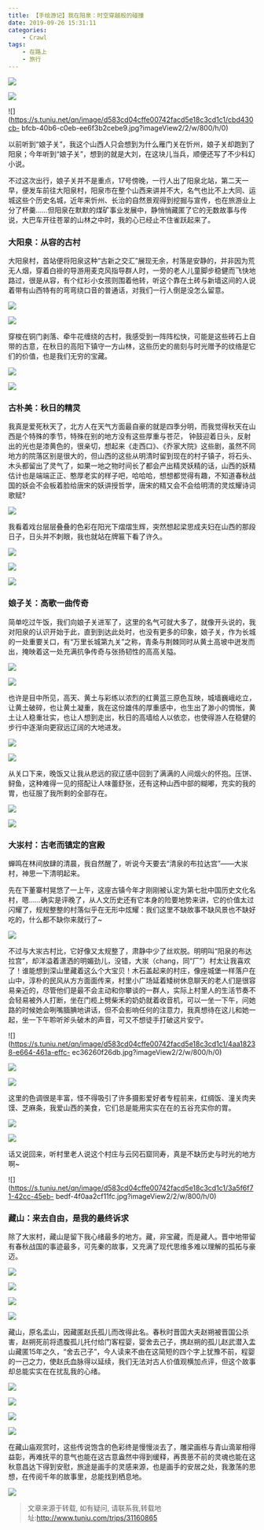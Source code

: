 ```yaml
---
title: 【手绘游记】我在阳泉：时空穿越般的碰撞
date: 2019-09-26 15:31:11
categories:
	- Crawl
tags:
	- 在路上
	- 旅行
---
```

![](https://s.tuniu.net/qn/image/d583cd04cffe00742facd5e18c3cd1c1/80aca42f-2192-4ef0-b971-47465310852e.jpg?imageView2/2/w/800/h/0)

![](https://s.tuniu.net/qn/image/d583cd04cffe00742facd5e18c3cd1c1/182dabea-8316-47fe-8839-db0aa286a5d4.jpg?imageView2/2/w/800/h/0)

![](https://s.tuniu.net/qn/image/d583cd04cffe00742facd5e18c3cd1c1/cbd430cb-
bfcb-40b6-c0eb-ee6f3b2cebe9.jpg?imageView2/2/w/800/h/0)

以前听到“娘子关”，我这个山西人只会想到为什么雁门关在忻州，娘子关却跑到了阳泉；今年听到“娘子关”，想到的就是大刘，在这块儿当兵，顺便还写了不少科幻小说。

不过这次出行，娘子关并不是重点，17号傍晚，一行人出了阳泉北站，第二天一早，便发车前往大阳泉村，阳泉市在整个山西来讲并不大，名气也比不上大同、运城这些个历史名城，近年来忻州、长治的自然景观得到挖掘与宣传，也在旅游业上分了杯羹……但阳泉在默默的煤矿事业发展中，静悄悄藏匿了它的无数故事与传说，大巴车开往苍翠的山林之中时，我的心已经止不住雀跃起来了。

### 大阳泉：从容的古村

大阳泉村，首站便将阳泉这种“古新之交汇”展现无余，村落是安静的，并非因为荒无人烟，穿着白褂的导游用麦克风指导群人时，一旁的老人儿童脚步稳健而飞快地路过，很是从容，有个红衫小女孩则围着他转，听这个靠在土砖与新墙这间的人说着带有山西特有的弯弯绕口音的普通话，对我们一行人倒是没怎么留意。

![](https://s.tuniu.net/qn/image/d583cd04cffe00742facd5e18c3cd1c1/98da3797-6fae-4e89-ad61-5aac605eb604.jpg?imageView2/2/w/800/h/0)

![](https://s.tuniu.net/qn/image/d583cd04cffe00742facd5e18c3cd1c1/e8d7e09c-9d7e-4794-afa2-ed73cddfe19e.jpg?imageView2/2/w/800/h/0)

穿梭在铜门剥落、牵牛花缠绕的古村，我感受到一阵阵松快，可能是这些砖石上自带的古意，在秋日的高阳下镇守一方山林，这些历史的凿刻与时光赠予的纹络是它们的价值，也是我们无穷的宝藏。

![](https://s.tuniu.net/qn/image/d583cd04cffe00742facd5e18c3cd1c1/b74eef51-ab87-45d5-aa15-d791a1141587.jpg?imageView2/2/w/800/h/0)

![](https://s.tuniu.net/qn/image/d583cd04cffe00742facd5e18c3cd1c1/1c08a755-19d7-4b84-a45a-87bc012894b4.jpg?imageView2/2/w/800/h/0)

### 古朴美：秋日的精灵

我真是爱死秋天了，北方人在天气方面最自豪的就是四季分明，而我觉得秋天在山西是个特殊的季节，特殊在别的地方没有这些厚重与苍茫，
钟鼓迎着日头，反射出的光也是漆黄色的，很亲切，想起来《走西口》、《乔家大院》这些剧，虽然不同地方的院落区别是很大的，但山西的这些从明清时留到现在的村子镇子，将石头、木头都留出了灵气了，如果一地之物时间长了都会产出精灵妖精的话，山西的妖精估计也是端端正正、憨厚老实的样子吧，哈哈哈，想想都觉得有趣，不知道春秋战国的妖会不会板着脸给唐宋的妖讲授哲学，唐宋的精又会不会给明清的灵炫耀诗词歌赋?

![](https://s.tuniu.net/qn/image/d583cd04cffe00742facd5e18c3cd1c1/7e0cc0ba-4b45-4d1b-da5a-f452626011bf.jpg?imageView2/2/w/800/h/0)

我看着戏台层层叠叠的色彩在阳光下熠熠生辉，突然想起梁思成夫妇在山西的那段日子，日头并不刺眼，我也就站在牌匾下看了许久。

![](https://s.tuniu.net/qn/image/d583cd04cffe00742facd5e18c3cd1c1/60e48c9d-5fc0-4b68-e32b-7744731ef9bb.jpg?imageView2/2/w/800/h/0)

![](https://s.tuniu.net/qn/image/d583cd04cffe00742facd5e18c3cd1c1/ad94cdb4-afff-4415-8bc2-059995288fda.jpg?imageView2/2/w/800/h/0)

![](https://s.tuniu.net/qn/image/d583cd04cffe00742facd5e18c3cd1c1/75652a78-dd2a-4df6-b2f2-07e2f377d340.jpg?imageView2/2/w/800/h/0)

### 娘子关：高歌一曲传奇

简单吃过午饭，我们向娘子关进军了，这里的名气可就大多了，就像开头说的，我对阳泉的认识开始于此，直到到达此处时，也没有更多的印象，娘子关，作为长城的一处重要关口，有“万里长城第九关”之称，青条与荆棘同时从黄土高坡中迸发而出，掩映着这一处充满抗争传奇与张扬韧性的高高关隘。

![](https://s.tuniu.net/qn/image/d583cd04cffe00742facd5e18c3cd1c1/e8b683b9-d22d-4821-bb26-c8d4f9af35c9.jpg?imageView2/2/w/800/h/0)

![](https://s.tuniu.net/qn/image/d583cd04cffe00742facd5e18c3cd1c1/ec7bce47-d8cb-4497-d6ad-8fa0b074ea87.jpg?imageView2/2/w/800/h/0)

也许是目中所见，高天、黄土与彩练以浓烈的红黄蓝三原色互映，城墙巍峨屹立，让黄土破碎，也让黄土凝重，我在这份雄伟的厚重感中，也生出了渺小的惆怅，黄土让人稳重壮实，也让人想到走出，秋日的高墙给人以依恋，也使得游人在稳健的步行中逐渐向更寂远辽阔的大地进发。

![](https://s.tuniu.net/qn/image/d583cd04cffe00742facd5e18c3cd1c1/1f8e665f-a64d-4743-bcfd-d3782ad29de0.jpg?imageView2/2/w/800/h/0)

![](https://s.tuniu.net/qn/image/d583cd04cffe00742facd5e18c3cd1c1/0c91fa38-8b9f-4a79-8cae-7d42bd474dc3.jpg?imageView2/2/w/800/h/0)

从关口下来，晚饭又让我从悲远的寂辽感中回到了满满的人间烟火的怀抱。压饼、鲟鱼，这种难得一见的搭配让人味蕾舒张，还有这种山西中部的糊嘟，充实的我的胃，也征服了我所剩的全部存在。

![](https://s.tuniu.net/qn/image/d583cd04cffe00742facd5e18c3cd1c1/1e466e71-c3f3-4dd1-b1a1-f9903df77242.jpg?imageView2/2/w/800/h/0)

![](https://s.tuniu.net/qn/image/d583cd04cffe00742facd5e18c3cd1c1/4c70363b-5e23-43d1-912d-750a9d0d543b.jpg?imageView2/2/w/800/h/0)

### 大汖村：古老而镇定的宫殿

蝉鸣在林间放肆的清晨，我自然醒了，听说今天要去“清泉的布拉达宫”——大汖村，神思一下清明起来。

先在下董寨村晃悠了一上午，这座古镇今年才刚刚被认定为第七批中国历史文化名村，嗯……确实是评晚了，从人文历史还有它本身的险要地势来讲，它的价值太过闪耀了，规规整整的村落似乎在无形中炫耀：我们这里不缺故事不缺风景也不缺好吃的，什么都不缺你来就行了~

![](https://s.tuniu.net/qn/image/d583cd04cffe00742facd5e18c3cd1c1/17865fe5-c445-46e3-ead4-6ac0ddbc679d.jpg?imageView2/2/w/800/h/0)

不过与大汖古村比，它好像又太规整了，肃静中少了丝欢脱。明明叫“阳泉的布达拉宫”，却洋溢着潇洒的明媚劲儿，没错，大汖（chang，同“厂”）村太让我喜欢了！谁能想到深山里藏着这么个大宝贝！木石盖起来的村庄，像座城堡一样落户在山中，淳朴的民风从方方面面传来，村里小广场延着矮树休息聊天的老人们是很容易亲近的，尽管他们是最不会主动和你攀谈的一群人，实际上村里人的生活节奏不会轻易被外人打断，坐在门榄上劈柴禾的奶奶就着收音机，可以一坐一下午，问她路的时候她会咧嘴腼腆地讲话，但不会影响任何的注意力，我真想待在这儿和她一起，坐一下午聆听斧头破木的声音，可又不想徒手打破这片安宁。

![](https://s.tuniu.net/qn/image/d583cd04cffe00742facd5e18c3cd1c1/4aa18238-e664-461a-effc-
ec36260f26db.jpg?imageView2/2/w/800/h/0)

![](https://s.tuniu.net/qn/image/d583cd04cffe00742facd5e18c3cd1c1/a1455540-8b48-4285-9cf3-e6856f563387.jpg?imageView2/2/w/800/h/0)

![](https://s.tuniu.net/qn/image/d583cd04cffe00742facd5e18c3cd1c1/3a0c9ec0-211d-4527-f7ff-864308b1a64f.jpg?imageView2/2/w/800/h/0)

这里的色调很是丰富，怪不得吸引了许多摄影爱好者专程前来，红绸饭、潼关肉夹馍、芝麻条，我爱山西的美食，它们总是能用实实在在的五谷充实你的胃。

![](https://s.tuniu.net/qn/image/d583cd04cffe00742facd5e18c3cd1c1/a3ca7d62-90a6-4a9c-c6fb-7cfbf070c392.jpg?imageView2/2/w/800/h/0)

![](https://s.tuniu.net/qn/image/d583cd04cffe00742facd5e18c3cd1c1/9cfb9157-6fe3-4698-a4c8-eb92db26cc31.jpg?imageView2/2/w/800/h/0)

话又说回来，听村里老人说这个村庄与云冈石窟同寿，真是不缺历史与时光的地方啊~

![](https://s.tuniu.net/qn/image/d583cd04cffe00742facd5e18c3cd1c1/3a5f6f71-42cc-45eb-
bedf-4f0aa2cf11fc.jpg?imageView2/2/w/800/h/0)

### 藏山：来去自由，是我的最终诉求

除了大汖村，藏山是留下我心绪最多的地方。藏，非宝藏，而是藏人。晋中地带留有春秋战国的事迹最多，可先秦的故事，又充满了现代思维多难以理解的孤拓与豪迈。

![](https://s.tuniu.net/qn/image/d583cd04cffe00742facd5e18c3cd1c1/2992d0a9-e0f9-474e-d996-77c65068973c.jpg?imageView2/2/w/800/h/0)

![](https://s.tuniu.net/qn/image/d583cd04cffe00742facd5e18c3cd1c1/e16fc4f2-3434-4949-de21-85a040dcd2a9.jpg?imageView2/2/w/800/h/0)

![](https://s.tuniu.net/qn/image/d583cd04cffe00742facd5e18c3cd1c1/05b87dd4-f45d-4bb8-92b7-fa8175c87208.jpg?imageView2/2/w/800/h/0)

![](https://s.tuniu.net/qn/image/d583cd04cffe00742facd5e18c3cd1c1/d5c15125-3348-4622-91d3-49ba44f276e5.jpg?imageView2/2/w/800/h/0)

藏山，原名盂山，因藏匿赵氏孤儿而改得此名。春秋时晋囯大夫赵朔被晋国公杀害，赵朔死前将遗腹孤儿托付给门客程婴，婴舍去己子，携赵朔的孤儿赵武潜入盂山藏匿15年之久，“舍去己子”，今人读来不由在这简短的四个字上犹豫不前，程婴的一己之力，使赵氏血脉得以延续，我们无法对古人价值观横加点评，但这个故事却总能实实在在扰乱我的心绪。

![](https://s.tuniu.net/qn/image/d583cd04cffe00742facd5e18c3cd1c1/ce7baf20-2507-4fc1-9b0f-70536d6b3443.jpg?imageView2/2/w/800/h/0)

![](https://s.tuniu.net/qn/image/d583cd04cffe00742facd5e18c3cd1c1/eb747a2d-2b76-4a3c-a1f4-6a54b9829b6c.jpg?imageView2/2/w/800/h/0)

![](https://s.tuniu.net/qn/image/d583cd04cffe00742facd5e18c3cd1c1/c565c281-a562-409c-956c-d06fe8f5714e.jpg?imageView2/2/w/800/h/0)

![](https://s.tuniu.net/qn/image/d583cd04cffe00742facd5e18c3cd1c1/1ac56269-6161-42c9-ad25-e0acf8d5aefd.jpg?imageView2/2/w/800/h/0)

在藏山庙观赏时，这些传说饱含的色彩终是慢慢淡去了，雕梁画栋与青山滴翠相得益彰，再难抚平的意气也能在这古意盎然中得到缓释，再畏葸不前的灵魂也能在这秋意昌达下得到安慰，旅途是画手的灵感来源，也是画手的安居之处，我激荡的思想，在传阅千年的故事里，总能找到栖息地。

![](https://s.tuniu.net/qn/image/d583cd04cffe00742facd5e18c3cd1c1/b219521a-4ca2-4118-9085-2a4585e523b9.jpg?imageView2/2/w/800/h/0)


> 文章来源于转载, 如有疑问, 请联系我,转载地址:http://www.tuniu.com/trips/31160865 